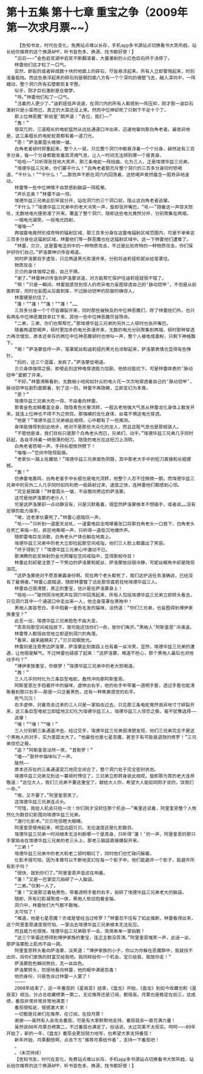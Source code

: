 # 第十五集 第十七章 重宝之争（2009年第一次求月票~~）
        【告知书友，时代在变化，免费站点难以长存，手机app多书源站点切换看书大势所趋，站长给你推荐的这个换源APP，听书音色多、换源、找书都好使！】
       “汩汩~~~”金色岩浆湖中岩浆不断翻滚着，大量激射的火红色巨石终于消停了。
       林雷他们这才松了一口气。
       突然，断裂的或者碎成数十块的地面上的碎石，尽皆悬浮起来。所有人立即警惕起来，时刻准备抵挡。而这些悬浮起来的碎石则是朝四面八方有一个个深坑的墙壁飞去，融入深坑中，一阵蠕动，整个洞穴所有石壁都恢复平整。
       似乎，刚才巨石激射是在做梦。
       “呼。”林雷他们松了一口气。
       “活着的人更少了。”迪莉娅低声说道，在洞穴内的所有人都感到一阵压抑，刚才那一波巨石激射只是小菜而已，真正的大菜还没上来。然而中位神却死了只剩下不足十个了。
       那上位神恶魔‘斯伯里’朗声道：“各位，我们——”
       “轰！”
       很突兀的，三道粗长的电蛇猛然从远处通道口冲出来，迅速地窜向那白角老者。最诡异地是，这三条粗长的电蛇蛇首都有着一道刀光。
       “恩！”萨洛蒙眉头微微一皱。
       白角老者顿时郑重起来，整个人一晃，只见整个洞穴中都悬浮着一个个分身，赫然足有三百多分身，每一个分身都散发着其灵魂气息。让人一时间无法辨别哪一个是真身。
       “哈哈~~”只听得张狂地大笑声，那三条电蛇一阵扭曲，化为三人，正是埃德华兹三兄弟。
       “埃德华兹三兄弟，你们要干什么！”白角老者那充斥整个洞穴的三百多分身同时怒喝道，“干什么！”“干什么！”……那怒声不断在洞穴内回荡着，这怒喝声竟然蕴含一股奇异地波动。
       林雷等一些中位神情不自禁感到脑袋一阵眩晕。
       “声乐玄奥？”林雷不由一惊。
       埃德华兹三兄弟此刻早就分开，站在洞穴的三个洞口前，阻止这白角老者逃窜。
       “干什么？”埃德华兹三兄弟中的老大冷笑一声，旋即张开嘴巴，“吼~~”随着这一声惊天怒吼，无数地电光便弥漫了开来，覆盖了整个洞穴，随即这些电光竟然分开，分别聚集在两端。
       一端电光凝聚，一段电光四射。
       “嗤嗤~~”
       两端雷电竟然形成奇特的辐射区域，那三百多分身在这雷电辐射区域范围内，可是不单单这三百多分身在这辐射区域，林雷他们等一群恶魔也在这辐射区域中。这一下林雷他们遭难了。
       “林雷，贝贝，这是雷电法则中的一种物质攻击，不过是比较奇特的一种物质攻击，你们保护好你们自己。”萨洛蒙神识传音喝道。
       同时萨洛蒙双手虚张，只见两道黑光弥漫开来，分别将迪莉娅和妮丝给笼罩住。
       物质攻击！
       贝贝的身体强悍之极，自己不惧。
       “谢了。”林雷神识传音向萨洛蒙说道，对方能帮忙保护住迪莉娅就很不错了。
       “啊！”只是一瞬间，林雷就感觉到惊人的奇异电力妄图穿透自己的‘脉动铠甲’，不但是从前面刺穿，同时也妄图从后面刺穿，不过脉动铠甲的防御的确惊人。
       林雷硬是抗住了。
       “蓬！”“蓬！”“蓬！”“蓬！”……
       三百多分身一个个尽皆爆裂开来，同时那些被殃及的中位神恶魔们，除了林雷他们外，也只有两名中位神恶魔侥幸扛下来，其他一些中位神恶魔尽皆殒命。
       “二弟，三弟，你们也帮帮忙。”那埃德华兹三兄弟的另外二人顿时也张开嘴巴。
       随着两道怒喝声，顿时更加多的电光弥漫开来，无数的电光分别聚集到两端，顿时那种穿透力再次增加，原本还幸存的两位中位神恶魔顿时也惨叫一声，整个人被电成齑粉，只剩下神格飘下。
       “喝！”萨洛蒙低哼一声，笼罩妮丝和迪莉娅的黑光也浓郁起来，萨洛蒙表情也显得有些狰狞。
       “妈的，这三个混蛋，发疯了。”萨洛蒙低喝道。
       贝贝身体强悍之极，即使此刻这种电穿透能力加剧，他依旧能抗下。可是林雷体表的‘脉动铠甲’震颤了开来。
       “不好。”林雷清晰看到，无数细小地宛如针尖的电火花一次次地穿透着自己的‘脉动铠甲’，脉动铠甲在剧烈震颤着，到了这一刻，林雷不再隐瞒，立即变幻为本尊。
       “恩？”
       埃德华兹三兄弟大吃一惊，不由看向林雷。
       那青金色龙鳞覆盖全身，隐隐青色光晕流转，一股古老地强大气息从林雷龙化身体上散发开来，就连上位神也不得不为之侧目。那强横的龙化身体，丝毫不惧这电光穿透。
       “他是？”埃德华兹三兄弟彼此相视，心中都有了一些推测。
       身体能强悍到如此地步，绝对不是那些大众化的龙人，而且这股气息也是那般骇人。
       “不管他是谁，我们目标只是那个白角老头而已，兄弟们，动手。”埃德华兹三兄弟几乎同时跃起，各自手持着一柄很薄的短刀，隐隐的电光在这短刀上流转。
       白角老者怒喝一声，手持长棍攸然劈下！
       “嗤嗤~~”空间中隐现裂痕。
       “老家伙一路上在藏拙！”埃德华兹三兄弟面色阴狠，其中那老大手中的短刀直接和长棍硬撼。
       “轰！”
       仿佛雷电轰鸣，白角老者手中长棍也是电光流转，他整个人忍不住微微一颤。而埃德华兹三兄弟中的另外二人几乎同时如同利箭一般飙射过来，速度之快，连林雷他们都感到心惊。
       “完全是蹂躏！”林雷眉头一皱，不由瞥向旁边的萨洛蒙。
       这可是他萨洛蒙的老仆人！
       可是这萨洛蒙却一点动静没有，只是沉默看着，很显然萨洛蒙根本不想插手，或者说……没有足够的能力插手。
       “唉，这老家伙要死了。”林雷心底暗叹一声。
       “吼~~~”只听到一道震天龙吼，一道雷电巨龙咆哮着张口将那白角老头一口吞下，白角老头在死亡来临一刻，疯狂地嘶喊一声，只听得一道低沉地爆炸声。
       随即雷电巨龙消散，白角老头尸体也躺在地面上。
       埃德华兹三兄弟中的老大立即捡起那空间戒指，他们三人脸上都露出了笑容。
       “终于得到了！”埃德华兹三兄弟心中激动不已。
       那沸腾的岩浆映射的金光照耀在空间戒指中，显得那般夺目！
       林雷此刻却是注意了一下旁边的萨洛蒙和妮丝，萨洛蒙依旧很冷静，可妮丝眼角中却是隐现泪花。
       “这萨洛蒙绝对不愿意暴露身份啊。现在两个老头都死了，我们这护送任务准确说，已经没有了雇佣者。”林雷心底暗道，随即林雷瞥了远处那惊喜若狂地埃德华兹三人。
       林雷自己很清楚，真正的重宝，估计是在萨洛蒙身上！
       “哈哈~~~”陡然阴冷地笑声在洞穴中回荡起来，所有人包括埃德华兹三兄弟立即转头看去，只见洞穴其中一个通道口中走出来一人，他全身笼罩在黑袍中！
       黑袍人面容苍白，手中抱着一金色毛发的猫咪，淡然道：“你们三兄弟，也妄图得到博伊家族重宝？”
       此言一出，埃德华兹三兄弟脸色不由大变。
       “乖乖将那空间戒指放下，我可能还饶你们一命，放你们离开。”黑袍人‘阿斯奎恩’冷漠道。
       林雷等人都很自觉地立即退到洞穴的角落。
       “看来，越来越精彩了。”贝贝双眼放光。
       林雷则是注意旁边萨洛蒙，萨洛蒙此刻面容上也有着一丝冷笑，显然，埃德华兹三兄弟的遭遇，让他很是解气。不过林雷也疑惑了起来：“这萨洛蒙，难道不担心，那个黑袍人最后也对他动手吗？”
       “博伊家族重宝，你做梦！”埃德华兹三兄弟中的老大怒喝道。
       “轰！”
       三人几乎同时化为三条巨型电蛇，轰然冲向那阿斯奎恩。
       阿斯奎恩左手抱着怀中的猫咪，虚伸出右手，他的右手中带着一透明手套，透过手套也能清晰看到那只右手——那是一只泛着黑色，还有一种焦黄感觉的右手。
       死气沉沉！
       右手虚伸，对着攻击过来的三人只是一掌拍击过去，只见那三条电蛇竟然诡异地寸寸碎裂开来，这三条巨型电蛇立即猛地又幻化为埃德华兹三人，埃德华兹三人惊恐之极，毫不犹豫选择——
       逃窜！
       “嗖！”“嗖！”“嗖！”
       三人分别朝三条通道冲去，经过交手，埃德华兹三兄弟很清楚发现，他们三兄弟完全不是这个黑袍人的对手，实力差距太大了。“他最低也是七星恶魔，甚至于有可能是退隐的修罗！”三兄弟惊恐之极。
       “逃？”阿斯奎恩淡然一笑，“普斯罗！”
       “喵~~”那怀中猫咪叫了一声。
       陡然——
       原本还存在的三条通道突兀地完全闭合了，整个洞穴处于完全密封状态。
       埃德华兹三兄弟见到这一幕顿时愣住了，三兄弟立即转身彼此相视，旋即那为首的老大连恭敬道：“这位大人，我们三兄弟不要这重宝了，献给大人你，希望大人能如同刚才说的，饶我们一命。”
       “哦，又不要了。”阿里奎恩笑了。
       这埃德华兹三兄弟连点头。
       “可惜，我给人机会只给一次！你们刚才没抓住那个机会——”嘴里还说着，阿里奎恩整个人攸然化为数百幻影围向埃德华兹三兄弟。
       “潜行化影术。”贝贝吃惊瞪大眼睛。
       阿里奎恩使用起来，明显远超贝贝。无论速度还是化影数目。
       埃德华兹三兄弟一时间根本无法判断哪一个是真身，只听得‘蓬！’的一声，阿里奎恩的那只手掌拍击在埃德华兹三兄弟的老三头上，那老三脑袋直接爆裂开来。
       “三弟！”
       埃德华兹三兄弟中的老大和老二顿时眼红了，同时他们也忙碌闪躲着。
       化影术很可怕，因为本尊可以不断地变幻在每一个影子中。他们能避开一个影子，能避开所有影子吗？
       “很快，就到你们了。”阿里奎恩声音还在响着。
       “蓬！”又是一巴掌突兀拍碎了一人脑袋。
       “二弟。”仅剩一人了。
       “蓬！”又是那泛着枯黑色，带着透明手套的右手，拍碎了埃德华兹三兄弟老大的脑袋。
       随即，所有幻影凝聚成一体，黑袍人依旧抱着金猫。
       洞穴中，林雷他们大气都不敢喘。
       太可怕了！
       “难道，他是七星恶魔？亦或是曾经当过修罗？”林雷忍不住有了如此推断，林雷看得出来，这个阿里奎恩速度很可怕，一掌出去埃德华兹三兄弟根本无法反应。
       而且威力也很强，埃德华兹三兄弟联手一击，简简单单一掌拍散！
       “这三个笨蛋还想得到博伊家族的重宝，连正主都没弄清。”阿里奎恩嗤笑一声，此话一出，那萨洛蒙脸上肌肉不由一跳。
       阿里奎恩转头看向萨洛蒙，淡笑道：“博伊家族的小子，你以为你躲在恶魔群中，我就找不出你，将你们家族的财富交给我吧。我同样给你一个机会，宝贝给我，我放你走！”
       萨洛蒙脸色瞬间煞白，无一丝血色。
       萨洛蒙转头，怨恨地看向林雷，他的眼中满是怨毒！
       他的身份，只是告诉过林雷一人罢了！
       ————
       2008年结束了，这一年番茄的《星辰变》结束，《盘龙》开始，《盘龙》到如今收藏也和《星辰变》相当，分占总收藏榜第一第二，无论推荐还是订阅，都很高，月票也是稳定在前三，这成绩，番茄非常非常非常地满意！
       番茄很知足，很感激大家！
       一切都是兄弟们在推荐，在订阅，在投月票！
       谢谢~~~虽然有人会攻击番茄，可是有大家默默地支持，番茄就会一直充满力量！
       虽然说08年月票总榜第二，不过番茄也满足了。俗话说，太过完美不太现实。呵呵~~~09年开始了，新的一年，《盘龙》番茄会更加努力地写，也希望大家支持番茄！
       新年开始，月票翻倍啊，点击下方‘推荐月票给作者’，支持一下番茄吧！
       。
       。（未完待续）
       【告知书友，时代在变化，免费站点难以长存，手机app多书源站点切换看书大势所趋，站长给你推荐的这个换源APP，听书音色多、换源、找书都好使！】